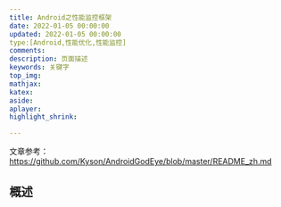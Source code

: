 ```yaml
---
title: Android之性能监控框架
date: 2022-01-05 00:00:00
updated: 2022-01-05 00:00:00
type:[Android,性能优化,性能监控]
comments:
description: 页面描述
keywords: 关键字
top_img:
mathjax:
katex:
aside:
aplayer:
highlight_shrink:

---
```


文章参考：https://github.com/Kyson/AndroidGodEye/blob/master/README_zh.md



## 概述

